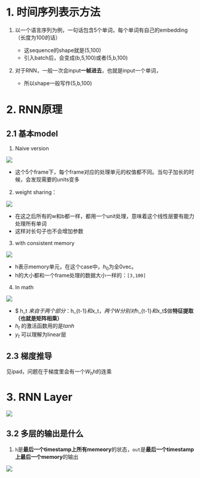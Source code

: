 # 1. 时间序列表示方法

1. 以一个语言序列为例，一句话包含5个单词，每个单词有自己的embedding（长度为100的话）

   - 这sequence的shape就是(5,100)
   - 引入batch后，会变成(b,5,100)或者(5,b,100)
2. 对于RNN，一般一次会input**一帧进去**，也就是input一个单词，

   - 所以shape一般写作(5,b,100)

# 2. RNN原理

## 2.1 基本model

1. Naive version

![](https://gitee.com/wyjyoga/my-pic-go/raw/master/img/2022-10-03-16-41-21-image.png)
   - 这个5个frame下，每个frame对应的处理单元的权值都不同。当句子加长的时候，会发现需要的units变多
2. weight sharing：

![](https://gitee.com/wyjyoga/my-pic-go/raw/master/img/2022-10-03-16-42-35-image.png)
   - 在这之后所有的w和b都一样，都用一个unit处理，意味着这个线性层要有能力处理所有单词
   - 这样对长句子也不会增加参数
3. with consistent memory

![](https://gitee.com/wyjyoga/my-pic-go/raw/master/img/2022-10-03-16-44-48-image.png)
   - h表示memory单元，在这个case中，$h_0$为全0vec。
   - h的大小都和一个frame处理的数据大小一样的：`[3,100]`
4. In math

![](https://gitee.com/wyjyoga/my-pic-go/raw/master/img/2022-10-03-16-47-03-image.png)
   - $ h_t $来自于两个部分：$h_{t-1}$和$x_t$，两个W分别对$h_{t-1}$和$x_t$做**特征提取（也就是矩阵相乘）**
   - $h_t$ 的激活函数用的是$tanh$
   - $y_t$ 可以理解为linear层

## 2.3 梯度推导

见ipad，问题在于梯度里会有一个$W_hh$的连乘

# 3. RNN Layer

![](https://gitee.com/wyjyoga/my-pic-go/raw/master/img/2022-10-03-18-56-04-image.png)
## 3.2 多层的输出是什么

1. `h`是**最后一个timestamp上所有memeory**的状态，`out`是**最后一个timestamp上最后一个memory**的输出


![](https://gitee.com/wyjyoga/my-pic-go/raw/master/img/202401312243439.png)

